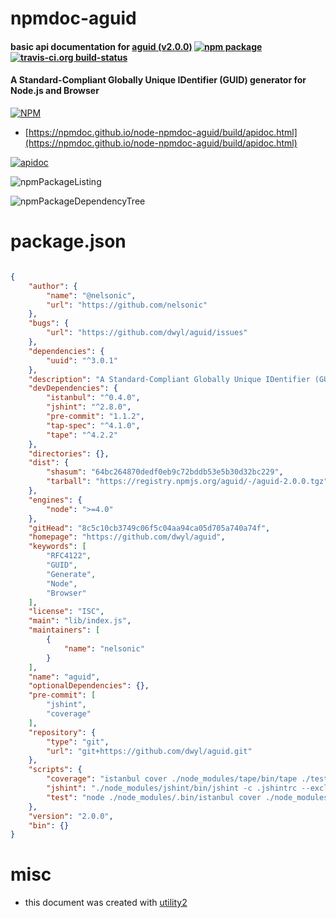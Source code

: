 # npmdoc-aguid

#### basic api documentation for  [aguid (v2.0.0)](https://github.com/dwyl/aguid)  [![npm package](https://img.shields.io/npm/v/npmdoc-aguid.svg?style=flat-square)](https://www.npmjs.org/package/npmdoc-aguid) [![travis-ci.org build-status](https://api.travis-ci.org/npmdoc/node-npmdoc-aguid.svg)](https://travis-ci.org/npmdoc/node-npmdoc-aguid)

#### A Standard-Compliant Globally Unique IDentifier (GUID) generator for Node.js and Browser

[![NPM](https://nodei.co/npm/aguid.png?downloads=true&downloadRank=true&stars=true)](https://www.npmjs.com/package/aguid)

- [https://npmdoc.github.io/node-npmdoc-aguid/build/apidoc.html](https://npmdoc.github.io/node-npmdoc-aguid/build/apidoc.html)

[![apidoc](https://npmdoc.github.io/node-npmdoc-aguid/build/screenCapture.buildCi.browser.%252Ftmp%252Fbuild%252Fapidoc.html.png)](https://npmdoc.github.io/node-npmdoc-aguid/build/apidoc.html)

![npmPackageListing](https://npmdoc.github.io/node-npmdoc-aguid/build/screenCapture.npmPackageListing.svg)

![npmPackageDependencyTree](https://npmdoc.github.io/node-npmdoc-aguid/build/screenCapture.npmPackageDependencyTree.svg)



# package.json

```json

{
    "author": {
        "name": "@nelsonic",
        "url": "https://github.com/nelsonic"
    },
    "bugs": {
        "url": "https://github.com/dwyl/aguid/issues"
    },
    "dependencies": {
        "uuid": "^3.0.1"
    },
    "description": "A Standard-Compliant Globally Unique IDentifier (GUID) generator for Node.js and Browser",
    "devDependencies": {
        "istanbul": "^0.4.0",
        "jshint": "^2.8.0",
        "pre-commit": "1.1.2",
        "tap-spec": "^4.1.0",
        "tape": "^4.2.2"
    },
    "directories": {},
    "dist": {
        "shasum": "64bc264870dedf0eb9c72bddb53e5b30d32bc229",
        "tarball": "https://registry.npmjs.org/aguid/-/aguid-2.0.0.tgz"
    },
    "engines": {
        "node": ">=4.0"
    },
    "gitHead": "8c5c10cb3749c06f5c04aa94ca05d705a740a74f",
    "homepage": "https://github.com/dwyl/aguid",
    "keywords": [
        "RFC4122",
        "GUID",
        "Generate",
        "Node",
        "Browser"
    ],
    "license": "ISC",
    "main": "lib/index.js",
    "maintainers": [
        {
            "name": "nelsonic"
        }
    ],
    "name": "aguid",
    "optionalDependencies": {},
    "pre-commit": [
        "jshint",
        "coverage"
    ],
    "repository": {
        "type": "git",
        "url": "git+https://github.com/dwyl/aguid.git"
    },
    "scripts": {
        "coverage": "istanbul cover ./node_modules/tape/bin/tape ./test/*.js && ./node_modules/.bin/istanbul check-coverage --statements 100 --functions 100 --lines 100 --branches 100",
        "jshint": "./node_modules/jshint/bin/jshint -c .jshintrc --exclude-path .gitignore .",
        "test": "node ./node_modules/.bin/istanbul cover ./node_modules/tape/bin/tape ./test/*.js | node_modules/tap-spec/bin/cmd.js"
    },
    "version": "2.0.0",
    "bin": {}
}
```



# misc
- this document was created with [utility2](https://github.com/kaizhu256/node-utility2)
